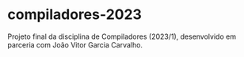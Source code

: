 # compiladores-2023
Projeto final da disciplina de Compiladores (2023/1), desenvolvido em parceria com João Vitor Garcia Carvalho.
